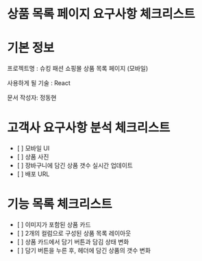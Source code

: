 # 상품 목록 페이지 요구사항 체크리스트

# 기본 정보

프로젝트명 : 슈킹 패션 쇼핑몰 상품 목록 페이지 (모바일)

사용하게 될 기술 : React

문서 작성자: 정동현

# 고객사 요구사항 분석 체크리스트

* \[ ] 모바일 UI
* \[ ] 상품 사진
* \[ ] 장바구니에 담긴 상품 갯수 실시간 업데이트
* \[ ] 배포 URL

# 기능 목록 체크리스트

* \[ ] 이미지가 포함된 상품 카드
* \[ ] 2개의 컬럼으로 구성된 상품 목록 레이아웃
* \[ ] 상품 카드에서 담기 버튼과 담김 상태 변화
* \[ ] 담기 버튼을 누른 후, 헤더에 담긴 상품의 갯수 변화
